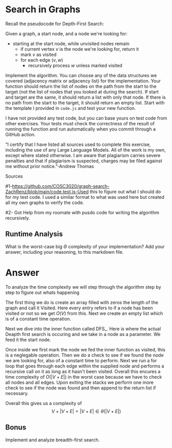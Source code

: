 # Search in Graphs

Recall the pseudocode for Depth-First Search:

Given a graph, a start node, and a node we're looking for:
- starting at the start node, while unvisited nodes remain
    - if current vertex $v$ is the node we're looking for, return it
    - mark $v$ as visited
    - for each edge $(v,w)$
        - recursively process $w$ unless marked visited

Implement the algorithm. You can choose any of the data structures we covered
(adjacency matrix or adjacency list) for the implementation. Your function
should return the list of nodes on the path from the start to the target (not
the list of nodes that you looked at during the search). If start and target are
the same, it should return a list with only that node. If there is no path from
the start to the target, it should return an empty list. Start with the template
I provided in `code.js` and test your new function.

I have not provided any test code, but you can base yours on test code from
other exercises. Your tests must check the correctness of the result of running
the function and run automatically when you commit through a GitHub action.

“I certify that I have listed all sources used to complete this exercise, including the use
of any Large Language Models. All of the work is my own, except where stated
otherwise. I am aware that plagiarism carries severe penalties and that if plagiarism is
suspected, charges may be filed against me without prior notice.”-Andrew Thomas

Sources

#1-https://github.com/COSC3020/graph-search-ZachRenz/blob/main/code.test.js-Used this to figure out what I should do for my test code. I used a similar format to what was used here but created all my own graphs to verify the code.

#2- Got Help from my roomate with pusdo code for writing the algorithm recursively.


## Runtime Analysis

What is the worst-case big $\Theta$ complexity of your implementation? Add your
answer, including your reasoning, to this markdown file.

# Answer

To analyze the time complexity we will step through the algorithm step by step to figure out whats happening

The first thing we do is create an array filled with zeros the length of the graph and call it Visited. Here every entry refers to if a node has been visited or not so we get $O(V)$ from this. Next we create an empty list which is of a constant time operation.

Next we dive into the inner function called DFS_. Here is where the actual Deapth first search is occuring and we take in a node as a parameter. We feed it the start node.

Once inside we first mark the node we fed the inner function as visited, this is a neglegable operation. Then we do a check to see if we found the node we are looking for, also of a constant time to perform. Next we run a for loop that goes through each edge within the supplied node and performs a recursive call on it as long as it hasn't been visited. Overall this encures a time complexity of $O(|V+E|)$ in the worst case because we have to check all nodes and all edges. Upon exiting the stacks we perform one more check to see if the node was found and then append to the return list if necessary.

Overall this gives us a complexity of $$V+|V+E|=|V+E|\in \theta(|V+E|)$$

## Bonus

Implement and analyze breadth-first search.
